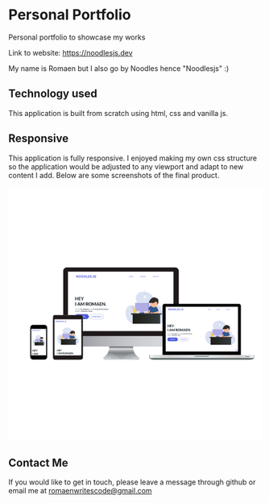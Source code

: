 # Personal Portfolio

Personal portfolio to showcase my works

Link to website: https://noodlesjs.dev

My name is Romaen but I also go by Noodles hence "Noodlesjs" :)

## Technology used
This application is built from scratch using html, css and vanilla js.

## Responsive
This application is fully responsive. I enjoyed making my own css structure so the application would be adjusted to any viewport and adapt to new content I add.
Below are some screenshots of the final product.

<img src='./img/projects/portfolio.png' width='700px'>

## Contact Me
If you would like to get in touch, please leave a message through github or email me at romaenwritescode@gmail.com